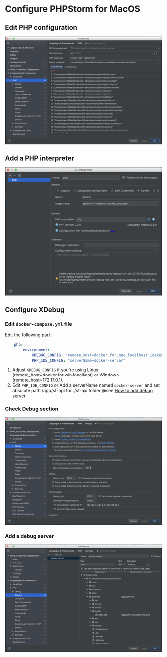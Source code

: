 # Configure PHPStorm for MacOS

## Edit PHP configuration

![PHP CLI Interpreter](images/ps-mac-php-interpreter-01.png)

## Add a PHP interpreter

![ADD PHP CLI Interpreter](images/ps-mac-php-interpreter-02.png)

## Configure XDebug

### Edit `docker-compose.yml` file

Edit the following part :

```yml
    php:
        environment:
            XDEBUG_CONFIG: "remote_host=docker.for.mac.localhost idekey=IDE_XDEBUG"
            PHP_IDE_CONFIG: "serverName=docker-server"
```

1. Adjust `XDEBUG_CONFIG` if you're using Linux (remote_host=docker.for.win.localhost) or Windows (remote_host=172.17.0.1).
2. Edit `PHP_IDE_CONFIG` or Add a serverName named `docker-server` and set absolute path /app/sf-api for ./sf-api folder @see [How to add debug server](#xdebug-server)

### Check Debug section

![Xdebug](images/ps-mac-php-xdebug.png)

### Add a debug server

![XDebug Server](images/ps-mac-php-xdebug-server.png)
